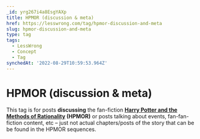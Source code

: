 ```yaml
---
_id: yrg267i4a8EsgYAXp
title: HPMOR (discussion & meta)
href: https://lesswrong.com/tag/hpmor-discussion-and-meta
slug: hpmor-discussion-and-meta
type: tag
tags:
  - LessWrong
  - Concept
  - Tag
synchedAt: '2022-08-29T10:59:53.964Z'
---
```


# HPMOR (discussion & meta)

This tag is for posts **discussing** the fan-fiction **[Harry Potter and the Methods of Rationality](https://www.lesswrong.com/hpmor) (HPMOR)** or posts talking about events, fan-fan-fiction content, etc – just not actual chapters/posts of the story that can be be found in the HPMOR sequences.
